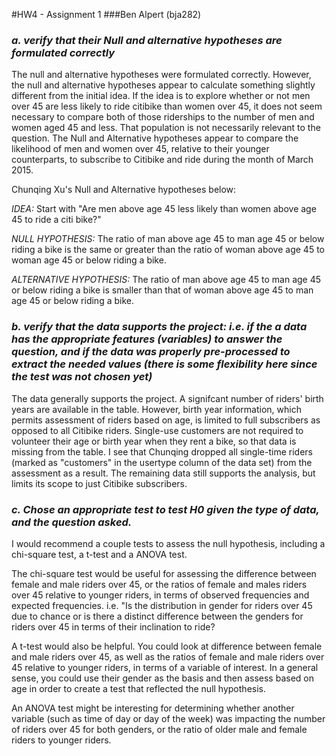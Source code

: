 #HW4 - Assignment 1
###Ben Alpert (bja282)

<h3><I>a. verify that their Null and alternative hypotheses are formulated correctly</I></h3>

The null and alternative hypotheses were formulated correctly. However, the null and alternative hypotheses appear to calculate something slightly different from the initial idea. 
If the idea is to explore whether or not men over 45 are less likely to ride citibike than women over 45, it does not 
seem necessary to compare both of those riderships to the number of men and women aged 45 and less. 
That population is not necessarily relevant to the question. 
The Null and Alternative hypotheses appear to compare the likelihood of men and women over 45, 
relative to their younger counterparts, to subscribe to Citibike and ride during the month of March 2015. 

Chunqing Xu's Null and Alternative hypotheses below:

*IDEA:*
Start with "Are men above age 45 less likely than women above age 45 to ride a citi bike?"

*NULL HYPOTHESIS:*
The ratio of man above age 45 to man age 45 or below riding a bike is the same or greater than the ratio of woman above age 45 to woman age 45 or below riding a bike.

*ALTERNATIVE HYPOTHESIS:*
The ratio of man above age 45 to man age 45 or below riding a bike is smaller than that of woman above age 45 to man age 45 or below riding a bike.


<h3><i>b. verify that the data supports the project: i.e. if the a data has the appropriate features (variables) to answer the question, and if the data was properly pre-processed to extract the needed values (there is some flexibility here since the test was not chosen yet)</i></h3>
The data generally supports the project. A signifcant number of riders' birth years are available in the table. However, birth year information, which permits assessment of riders based on age, is limited to full subscribers as opposed to all Citibike riders. Single-use customers are not required to volunteer their age or birth year when they rent a bike, so that data is missing from the table. I see that Chunqing dropped all single-time riders (marked as "customers" in the usertype column of the data set) from the assessment as a result. The remaining data still supports the analysis, but limits its scope to just Citibike subscribers. 

<h3><i>c. Chose an appropriate test to test H0 given the type of data, and the question asked.</i></h3>

I would recommend a couple tests to assess the null hypothesis, including a chi-square test, a t-test and a ANOVA test. 

The chi-square test would be useful for assessing the difference between female and male riders over 45, or the ratios of female and males riders over 45 relative to younger riders, in terms of observed frequencies and expected frequencies. i.e. "Is the distribution in gender for riders over 45 due to chance or is there a distinct difference between the genders for riders over 45 in terms of their inclination to ride?

A t-test would also be helpful. You could look at difference between female and male riders over 45, as well as the ratios of female and male riders over 45 relative to younger riders, in terms of a variable of interest. In a general sense, you could use their gender as the basis and then assess based on age in order to create a test that reflected the null hypothesis. 

An ANOVA test might be interesting for determining whether another variable (such as time of day or day of the week) was impacting the number of riders over 45 for both genders, or the ratio of older male and female riders to younger riders.
